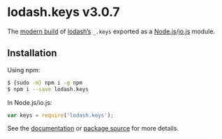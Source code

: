 # lodash.keys v3.0.7

The [modern build](https://github.com/lodash/lodash/wiki/Build-Differences) of [lodash’s](https://lodash.com/) `_.keys` exported as a [Node.js](http://nodejs.org/)/[io.js](https://iojs.org/) module.

## Installation

Using npm:

```bash
$ {sudo -H} npm i -g npm
$ npm i --save lodash.keys
```

In Node.js/io.js:

```js
var keys = require('lodash.keys');
```

See the [documentation](https://lodash.com/docs#keys) or [package source](https://github.com/lodash/lodash/blob/3.0.7-npm-packages/lodash.keys) for more details.
